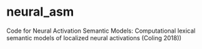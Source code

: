 # neural_asm
Code for Neural Activation Semantic Models: Computational lexical semantic models of localized neural activations (Coling 2018))
